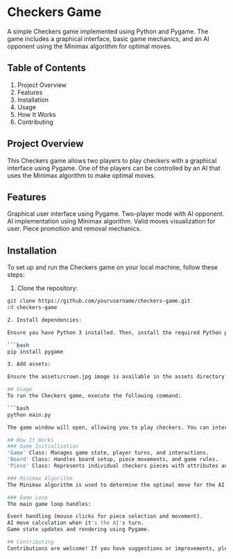 # Checkers Game
A simple Checkers game implemented using Python and Pygame. The game includes a graphical interface, basic game mechanics, and an AI opponent using the Minimax algorithm for optimal moves.

## Table of Contents
1. Project Overview
2. Features
3. Installation
4. Usage
5. How It Works
6. Contributing
   
## Project Overview
This Checkers game allows two players to play checkers with a graphical interface using Pygame. One of the players can be controlled by an AI that uses the Minimax algorithm to make optimal moves.

## Features
Graphical user interface using Pygame.
Two-player mode with AI opponent.
AI implementation using Minimax algorithm.
Valid moves visualization for user.
Piece promotion and removal mechanics.

## Installation
To set up and run the Checkers game on your local machine, follow these steps:

1. Clone the repository:

```bash
git clone https://github.com/yourusername/checkers-game.git
cd checkers-game

2. Install dependencies:

Ensure you have Python 3 installed. Then, install the required Python packages:

```bash
pip install pygame

3. Add assets:

Ensure the assets/crown.jpg image is available in the assets directory for the crown image on king pieces.

## Usage
To run the Checkers game, execute the following command:

```bash
python main.py

The game window will open, allowing you to play checkers. You can interact with the game using your mouse to select and move pieces.

## How It Works
### Game Initialization
'Game' Class: Manages game state, player turns, and interactions.
'Board' Class: Handles board setup, piece movements, and game rules.
'Piece' Class: Represents individual checkers pieces with attributes and methods.

### Minimax Algorithm
The Minimax algorithm is used to determine the optimal move for the AI opponent. It evaluates the game state recursively to maximize the AI's chances of winning while minimizing the player's chances.

### Game Loop
The main game loop handles:

Event handling (mouse clicks for piece selection and movement).
AI move calculation when it's the AI's turn.
Game state updates and rendering using Pygame.

## Contributing
Contributions are welcome! If you have suggestions or improvements, please open an issue or submit a pull request. Ensure your code adheres to the project's coding standards and includes appropriate tests.
